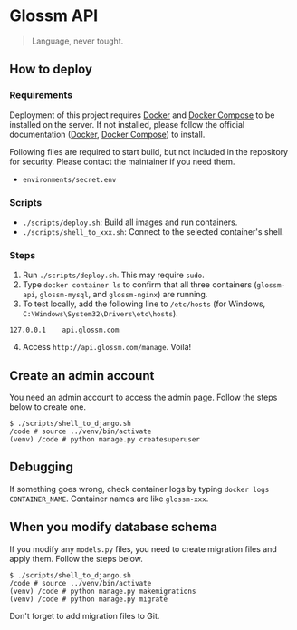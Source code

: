 # Glossm API

> Language, never tought.

## How to deploy

### Requirements
Deployment of this project requires [Docker](https://www.docker.com) and [Docker Compose](https://docs.docker.com/compose/) to be installed on the server. If not installed, please follow the official documentation ([Docker](https://docs.docker.com/install/), [Docker Compose](https://docs.docker.com/compose/install/)) to install.

Following files are required to start build, but not included in the repository for security. Please contact the maintainer if you need them.
- `environments/secret.env`

### Scripts
- `./scripts/deploy.sh`: Build all images and run containers.
- `./scripts/shell_to_xxx.sh`: Connect to the selected container's shell.

### Steps
1. Run `./scripts/deploy.sh`. This may require `sudo`.
2. Type `docker container ls` to confirm that all three containers (`glossm-api`, `glossm-mysql`, and `glossm-nginx`) are running.
3. To test locally, add the following line to `/etc/hosts` (for Windows, `C:\Windows\System32\Drivers\etc\hosts`).
```
127.0.0.1    api.glossm.com
```
4. Access `http://api.glossm.com/manage`. Voila!

## Create an admin account
You need an admin account to access the admin page. Follow the steps below to create one.

```
$ ./scripts/shell_to_django.sh
/code # source ../venv/bin/activate
(venv) /code # python manage.py createsuperuser
```

## Debugging
If something goes wrong, check container logs by typing `docker logs CONTAINER_NAME`. Container names are like `glossm-xxx`.

## When you modify database schema
If you modify any `models.py` files, you need to create migration files and apply them. Follow the steps below.

```
$ ./scripts/shell_to_django.sh
/code # source ../venv/bin/activate
(venv) /code # python manage.py makemigrations
(venv) /code # python manage.py migrate
```

Don't forget to add migration files to Git.
